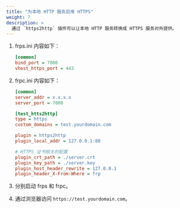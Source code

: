 ```yaml
---
title: "为本地 HTTP 服务启用 HTTPS"
weight: 7
description: >
  通过 `https2http` 插件可以让本地 HTTP 服务转换成 HTTPS 服务对外提供。
---
```


1. frps.ini 内容如下：

    ```ini
    [common]
    bind_port = 7000
    vhost_https_port = 443
    ```

2. frpc.ini 内容如下：

    ```ini
    [common]
    server_addr = x.x.x.x
    server_port = 7000

    [test_htts2http]
    type = https
    custom_domains = test.yourdomain.com

    plugin = https2http
    plugin_local_addr = 127.0.0.1:80

    # HTTPS 证书相关的配置
    plugin_crt_path = ./server.crt
    plugin_key_path = ./server.key
    plugin_host_header_rewrite = 127.0.0.1
    plugin_header_X-From-Where = frp
    ```

3. 分别启动 frps 和 frpc。

4. 通过浏览器访问 `https://test.yourdomain.com`。
